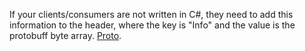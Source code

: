 If your clients/consumers are not written in C#, they need to add this information to the header, where the key is "Info" and the value is the protobuff byte array.
[Proto](https://github.com/SoftStoneDevelop/KafkaExchanger/blob/main/Src/HeaderGenerator/headers.proto).
